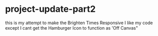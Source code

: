 # project-update-part2
this is my attempt to make the Brighten Times Responsive
I like my code except I cant get the Hamburger Icon to function as 'Off Canvas"
